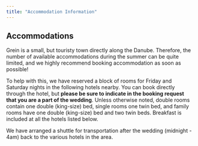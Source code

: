 ```yaml
---
title: "Accommodation Information"
---
```


## Accommodations

Grein is a small, but touristy town directly along the Danube. Therefore, the number of available accommodations during the summer can be quite limited, and we highly recommend booking accommodation as soon as possible!

To help with this, we have reserved a block of rooms for Friday and Saturday nights in the following hotels nearby. You can book directly through the hotel, but **please be sure to indicate in the booking request that you are a part of the wedding**. Unless otherwise noted, double rooms contain one double (king-size) bed, single rooms one twin bed, and family rooms have one double (king-size) bed and two twin beds. Breakfast is included at all the hotels listed below.

We have arranged a shuttle for transportation after the wedding (midnight - 4am) back to the various hotels in the area.
